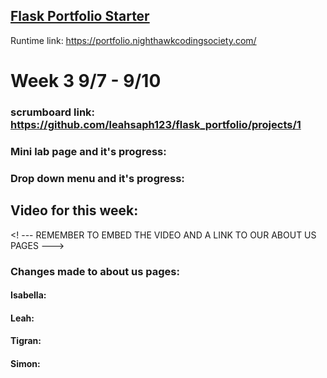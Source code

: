 ## [Flask Portfolio Starter](https://nighthawkcodingsociety.com/projectsearch/details/Flask%20Portfolio%20Starter)
Runtime link: https://portfolio.nighthawkcodingsociety.com/
# Week 3 9/7 - 9/10
### scrumboard link: https://github.com/leahsaph123/flask_portfolio/projects/1
### Mini lab page and it's progress:
### Drop down menu and it's progress: 
## Video for this week:
<! --- REMEMBER TO EMBED THE VIDEO AND A LINK TO OUR ABOUT US PAGES --->
### Changes made to about us pages:
#### Isabella:
#### Leah:
#### Tigran:
#### Simon: